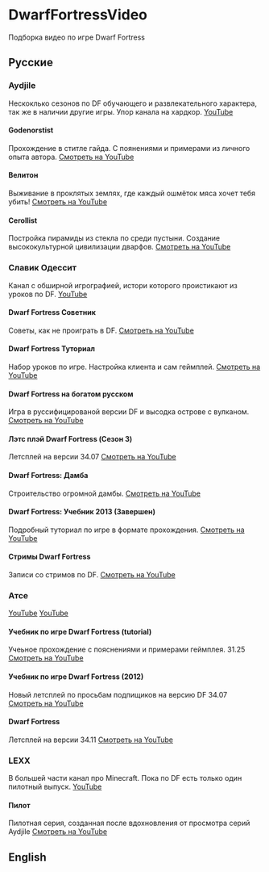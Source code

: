 # DwarfFortressVideo
Подборка видео по игре Dwarf Fortress

## Русские

### Aydjile
Нескоклько сезонов по DF обучающего и развлекательного характера, так же в наличии другие игры. Упор канала на хардкор.
[YouTube](https://www.youtube.com/user/Aydjile)

#### Godenorstist
Прохождение в ститле гайда. С поянениями и примерами из личного опыта автора.
[Смотреть на YouTube](https://www.youtube.com/watch?v=mdlVTIWeiQw&list=PL-SvsJbVD1gyG-uCZ3ZeomhzbJJ8Jt_rc&index=25)

#### Велитон
Выживание в проклятых землях, где каждый ошмёток мяса хочет тебя убить! 
[Смотреть на YouTube](https://www.youtube.com/watch?v=AsFOwYK3sN0&list=PL-SvsJbVD1gw9KPzoHaOIcGkPSnDsIP2c)

#### Cerollist
Постройка пирамиды из стекла по среди пустыни. Создание высококультурной цивилизации дварфов.
[Смотреть на YouTube](https://www.youtube.com/watch?v=9q5aAnjatMo&list=PL-SvsJbVD1gwrENwzwRl1WwoY4V5S1YLs)



### Славик Одессит
Канал с обширной игрографией, истори которого проистикают из уроков по DF.
[YouTube](https://www.youtube.com/user/SlavikOdessit)

#### Dwarf Fortress Советник
Советы, как не проиграть в DF.
[Смотреть на YouTube](https://www.youtube.com/watch?v=7JYdNgvWNwE&list=PL446E4711DBE6E925)

#### Dwarf Fortress Туториал
Набор уроков по игре. Настройка клиента и сам геймплей.
[Смотреть на YouTube](https://www.youtube.com/watch?v=L7WUUAYGUAk&list=PLC455E776D6F152CF)

#### Dwarf Fortress на богатом русском
Игра в руссифицированой версии DF и высодка острове с вулканом.
[Смотреть на YouTube](https://www.youtube.com/watch?v=dX1Ta2BxYt4&list=PL75C25B4B28FA969F)

#### Лэтс плэй Dwarf Fortress (Сезон 3)
Летсплей на версии 34.07
[Смотреть на YouTube](https://www.youtube.com/watch?v=hXOKoslV5q8&list=PL80292C7F1298E43F)

#### Dwarf Fortress: Дамба
Строительство огромной дамбы.
[Смотреть на YouTube](https://www.youtube.com/watch?v=s-gIt9jehuI&list=PLydBsFH8fOWyjs2OY6yoh5GtUqpHVPkv-)

#### Dwarf Fortress: Учебник 2013 (Завершен)
Подробный туториал по игре в формате прохождения.
[Смотреть на YouTube](https://www.youtube.com/watch?v=28cUpnIR7X4&list=PLydBsFH8fOWyVPUlfAqII3R-JXg-V3P3w)

#### Стримы Dwarf Fortress
Записи со стримов по DF.
[Смотреть на YouTube](https://www.youtube.com/watch?v=kvtPL62ijso&list=PLydBsFH8fOWwBxaRmTUYgarzN-BOepb3Y)



### Атсе
[YouTube](https://www.youtube.com/user/Infognito)
[YouTube](https://www.youtube.com/user/atsechannel)

#### Учебник по игре Dwarf Fortress (tutorial)
Учеьное прохождение с пояснениями и примерами геймплея. 31.25
[Смотреть на YouTube](https://www.youtube.com/watch?v=JhQb1vyYJ2k&list=PL3E9BA7A104B27F7D)

#### Учебник по игре Dwarf Fortress (2012)
Новый летсплей по просьбам подпищиков на версию DF 34.07
[Смотреть на YouTube](https://www.youtube.com/watch?v=V3mk4dw_cD8&list=PL3E9BA7A104B27F7D&index=11)

#### Dwarf Fortress
Летсплей на версии 34.11
[Смотреть на YouTube](https://www.youtube.com/watch?v=Pp55E-xZnHI&list=PL3E9BA7A104B27F7D&index=24)



### LEXX
В большей части канал про Minecraft. Пока по DF есть только один пилотный выпуск.
[YouTube](https://www.youtube.com/user/skushnarev)

#### Пилот
Пилотная серия, созданная после вдохновления от просмотра серий Aydjile
[Смотреть на YouTube](https://www.youtube.com/watch?v=QZhqx2y_nto)


## English
